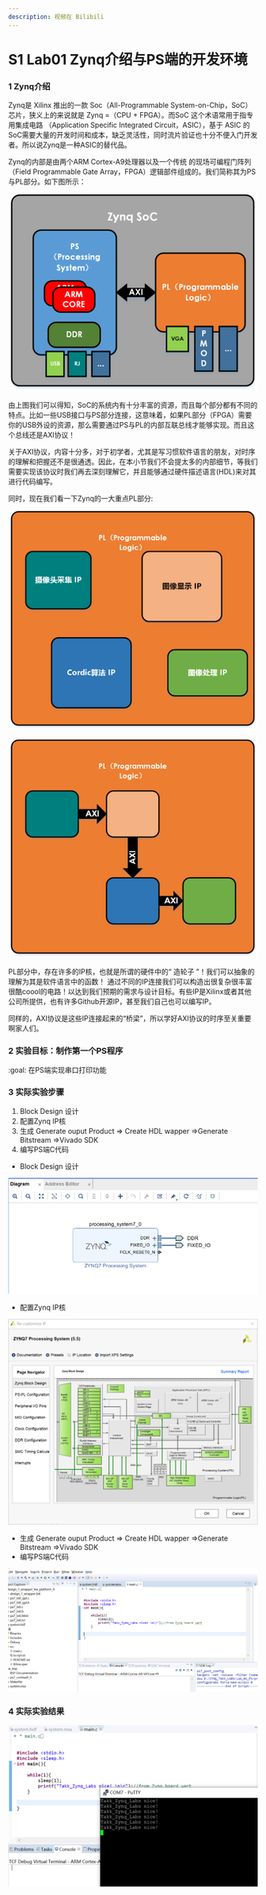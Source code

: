 ```yaml
---
description: 视频在 Bilibili
---
```


# S1 Lab01 Zynq介绍与PS端的开发环境

### 1 Zynq介绍

&#x20;    Zynq是 Xilinx 推出的一款 Soc（All-Programmable System-on-Chip，SoC）芯片，狭义上的来说就是 Zynq =（CPU + FPGA）。而SoC 这个术语常用于指专用集成电路 （Application Specific Integrated Circuit，ASIC），基于 ASIC 的 SoC需要大量的开发时间和成本，缺乏灵活性，同时流片验证也十分不便入门开发者。所以说Zynq是一种ASIC的替代品。

Zynq的内部是由两个ARM Cortex-A9处理器以及一个传统 的现场可编程门阵列 （Field Programmable Gate Array，FPGA）逻辑部件组成的。我们简称其为PS与PL部分。如下图所示：

![Zynq 内部PS与PL部分](.gitbook/assets/绘图1.png)

&#x20;    由上图我们可以得知，SoC的系统内有十分丰富的资源，而且每个部分都有不同的特点。比如一些USB接口与PS部分连接，这意味着，如果PL部分（FPGA）需要你的USB外设的资源，那么需要通过PS与PL的内部互联总线才能够实现。而且这个总线还是AXI协议！

&#x20;    关于AXI协议，内容十分多，对于初学者，尤其是写习惯软件语言的朋友，对时序的理解和把握还不是很通透。因此，在本小节我们不会提太多的内部细节，等我们需要实现该协议时我们再去深刻理解它，并且能够通过硬件描述语言(HDL)来对其进行代码编写。

&#x20;    同时，现在我们看一下Zynq的一大重点PL部分:

![](<.gitbook/assets/3 (1).png>)

![](.gitbook/assets/4.png)

&#x20;    PL部分中，存在许多的IP核，也就是所谓的硬件中的“ 造轮子 ”！我们可以抽象的理解为其是软件语言中的函数！ 通过不同的IP连接我们可以构造出很复杂很丰富很酷coool的电路！以达到我们预期的需求与设计目标。有些IP是Xilinx或者其他公司所提供，也有许多Github开源IP，甚至我们自己也可以编写IP。

&#x20;    同样的，AXI协议是这些IP连接起来的“桥梁”，所以学好AXI协议的时序至关重要啊家人们。

### 2 实验目标：制作第一个PS程序

&#x20;    :goal: 在PS端实现串口打印功能

### 3 实际实验步骤

1. Block Design 设计
2. 配置Zynq IP核
3. 生成 Generate ouput Product => Create HDL wapper =>Generate Bitstream =>Vivado SDK
4. 编写PS端C代码



* Block Design 设计

![](.gitbook/assets/5.png)

* 配置Zynq IP核

![](.gitbook/assets/6.png)

* 生成 Generate ouput Product => Create HDL wapper =>Generate Bitstream =>Vivado SDK
* 编写PS端C代码

![](.gitbook/assets/7.png)

### 4 实际实验结果

![](.gitbook/assets/8.png)

